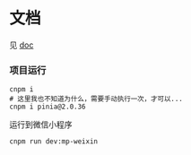 # 文档

见 [doc](./doc)

### 项目运行

```shell
cnpm i
# 这里我也不知道为什么，需要手动执行一次，才可以...
cnpm i pinia@2.0.36
```

运行到微信小程序

```
cnpm run dev:mp-weixin
```
